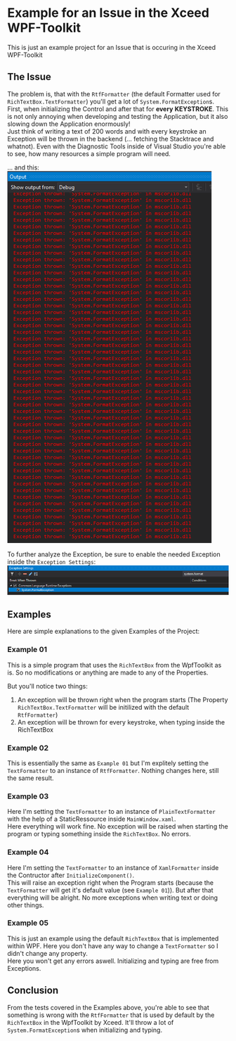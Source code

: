# Example for an Issue in the Xceed WPF-Toolkit

This is just an example project for an Issue that is occuring in the Xceed WPF-Toolkit

## The Issue

The problem is, that with the `RtfFormatter` (the default Formatter used for `RichTextBox.TextFormatter`) you'll get a lot of `System.FormatException`s. First, when initializing the Control and after that for **every** **KEYSTROKE**. This is not only annoying when developing and testing the Application, but it also slowing down the Application enormously!  
Just think of writing a text of 200 words and with every keystroke an Exception will be thrown in the backend (... fetching the Stacktrace and whatnot). Even with the Diagnostic Tools inside of Visual Studio you're able to see, how many resources a simple program will need.  

... and this:  
![alt text](https://github.com/mwagenfuehr/XceedToolkitRichTextBoxIssueExample/blob/master/OutputChaos.PNG "Output of a simple 'Hello my name is'")  
  
  
To further analyze the Exception, be sure to enable the needed Exception inside the `Exception Settings`:  
![alt text](https://github.com/mwagenfuehr/XceedToolkitRichTextBoxIssueExample/blob/master/ExceptionSettings.PNG "The needed Exception Settings to analyze this problem")
  

## Examples

Here are simple explanations to the given Examples of the Project:

### Example 01

This is a simple program that uses the `RichTextBox` from the WpfToolkit as is. So no modifications or anything are made to any of the Properties.  
  
But you'll notice two things:
1. An exception will be thrown right when the program starts (The Property `RichTextBox.TextFormatter` will be initilized with the default `RtfFormatter`)
2. An exception will be thrown for every keystroke, when typing inside the RichTextBox

### Example 02

This is essentially the same as `Example 01` but I'm explitely setting the `TextFormatter` to an instance of `RtfFormatter`. Nothing changes here, still the same result.

### Example 03

Here I'm setting the `TextFormatter` to an instance of `PlainTextFormatter` with the help of a StaticRessource inside `MainWindow.xaml`.  
Here everything will work fine. No exception will be raised when starting the program or typing something inside the `RichTextBox`. No errors.

### Example 04

Here I'm setting the `TextFormatter` to an instance of `XamlFormatter` inside the Contructor after `InitializeComponent()`.  
This will raise an exception right when the Program starts (because the `TextFormatter` will get it's default value (see `Example 01`)). But after that everything will be alright. No more exceptions when writing text or doing other things.

### Example 05

This is just an example using the default `RichTextBox` that is implemented within WPF. Here you don't have any way to change a `TextFormatter` so I didn't change any property.  
Here you won't get any errors aswell. Initializing and typing are free from Exceptions.

## Conclusion

From the tests covered in the Examples above, you're able to see that something is wrong with the `RtfFormatter` that is used by default by the `RichTextBox` in the WpfToolkit by Xceed. It'll throw a lot of `System.FormatException`s when initializing and typing. 